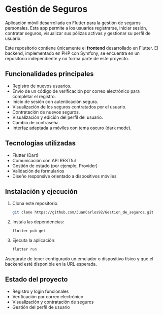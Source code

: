 # Gestión de Seguros

Aplicación móvil desarrollada en Flutter para la gestión de seguros personales. Esta app permite a los usuarios registrarse, iniciar sesión, contratar seguros, visualizar sus pólizas activas y gestionar su perfil de usuario.

Este repositorio contiene únicamente el **frontend** desarrollado en Flutter. El backend, implementado en PHP con Symfony, se encuentra en un repositorio independiente y no forma parte de este proyecto.

## Funcionalidades principales

- Registro de nuevos usuarios.
- Envío de un código de verificación por correo electrónico para completar el registro.
- Inicio de sesión con autenticación segura.
- Visualización de los seguros contratados por el usuario.
- Contratación de nuevos seguros.
- Visualización y edición del perfil del usuario.
- Cambio de contraseña.
- Interfaz adaptada a móviles con tema oscuro (dark mode).

## Tecnologías utilizadas

- Flutter (Dart)
- Comunicación con API RESTful
- Gestión de estado (por ejemplo, Provider)
- Validación de formularios
- Diseño responsive orientado a dispositivos móviles

## Instalación y ejecución

1. Clona este repositorio:

   ```bash
   git clone https://github.com/JuanCarlos92/Gestion_de_seguros.git
   ```
2. Instala las dependencias:
   ```bash
   flutter pub get
   ```
3. Ejecuta la aplicación:
   ```bash
   flutter run
   ```
Asegúrate de tener configurado un emulador o dispositivo físico y que el backend esté disponible en la URL esperada.

## Estado del proyecto

- Registro y login funcionales
- Verificación por correo electrónico
- Visualización y contratación de seguros
- Gestión del perfil de usuario
   
